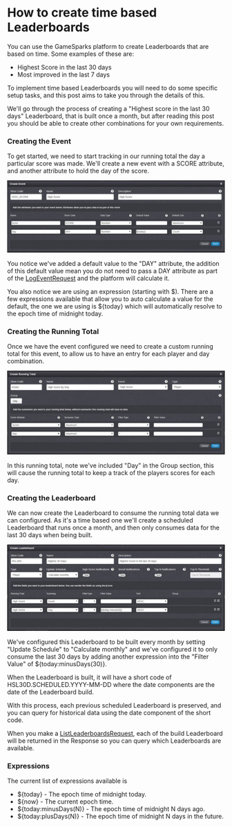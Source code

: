 # How to create time based Leaderboards

You can use the GameSparks platform to create Leaderboards that are based on time. Some examples of these are:

  * Highest Score in the last 30 days
  * Most improved in the last 7 days


To implement time based Leaderboards you will need to do some specific setup tasks, and this post aims to take you through the details of this.

We'll go through the process of creating a "Highest score in the last 30 days" Leaderboard, that is built once a month, but after reading this post you should be able to create other combinations for your own requirements.

### Creating the Event

To get started, we need to start tracking in our running total the day a particular score was made. We'll create a new event with a SCORE attribute, and another attribute to hold the day of the score.

![](img\TimeLDR\1.jpg)

You notice we've added a default value to the "DAY" attribute, the addition of this default value mean you do not need to pass a DAY attribute as part of the [LogEventRequest](https://docs.gamesparks.net/documentation/request-api/player-request-api/logeventrequest) and the platform will calculate it.

You also notice we are using an expression (starting with $). There are a few expressions available that allow you to auto calculate a value for the default, the one we are using is ${today} which will automatically resolve to the epoch time of midnight today.

### Creating the Running Total

Once we have the event configured we need to create a custom running total for this event, to allow us to have an entry for each player and day combination.

![](img\TimeLDR\2.jpg)

In this running total, note we've included "Day" in the Group section, this will cause the running total to keep a track of the players scores for each day.

### Creating the Leaderboard

We can now create the Leaderboard to consume the running total data we can configured. As it's a time based one we'll create a scheduled Leaderboard that runs once a month, and then only consumes data for the last 30 days when being built.

![](img\TimeLDR\3.jpg)

We've configured this Leaderboard to be built every month by setting "Update Schedule" to "Calculate monthly" and we've configured it to only consume the last 30 days by adding another expression into the "Filter Value" of ${today:minusDays(30)}.

When the Leaderboard is built, it will have a short code of HSL30D.SCHEDULED.YYYY-MM-DD where the date components are the date of the Leaderboard build.

With this process, each previous scheduled Leaderboard is preserved, and you can query for historical data using the date component of the short code.

When you make a [ListLeaderboardsRequest](https://docs.gamesparks.net/documentation/request-api/leaderboards-request-api/listleaderboardsrequest), each of the build Leaderboard will be returned in the Response so you can query which Leaderboards are available.

### Expressions

The current list of expressions available is

  * ${today} - The epoch time of midnight today.
  * ${now} - The current epoch time.
  * ${today:minusDays(N)} - The epoch time of midnight N days ago.
  * ${today:plusDays(N)} - The epoch time of midnight N days in the future.
